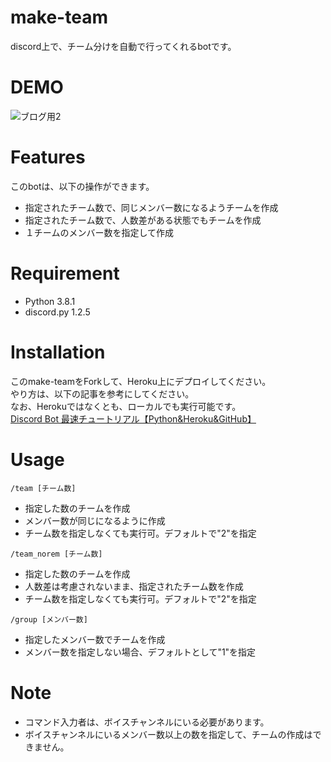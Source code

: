 # make-team
discord上で、チーム分けを自動で行ってくれるbotです。

# DEMO
![ブログ用2](https://user-images.githubusercontent.com/54527466/73225631-b9793780-41b0-11ea-9ea8-01b223c4e5ae.JPG)

# Features
このbotは、以下の操作ができます。
* 指定されたチーム数で、同じメンバー数になるようチームを作成
* 指定されたチーム数で、人数差がある状態でもチームを作成
* １チームのメンバー数を指定して作成

# Requirement

* Python 3.8.1
* discord.py 1.2.5

# Installation
このmake-teamをForkして、Heroku上にデプロイしてください。  
やり方は、以下の記事を参考にしてください。  
なお、Herokuではなくとも、ローカルでも実行可能です。  
[Discord Bot 最速チュートリアル【Python&Heroku&GitHub】](https://qiita.com/1ntegrale9/items/aa4b373e8895273875a8)


# Usage
`/team [チーム数]`  
* 指定した数のチームを作成
* メンバー数が同じになるように作成
* チーム数を指定しなくても実行可。デフォルトで"2"を指定

`/team_norem [チーム数]`

* 指定した数のチームを作成
* 人数差は考慮されないまま、指定されたチーム数を作成
* チーム数を指定しなくても実行可。デフォルトで"2"を指定

`/group [メンバー数]`

* 指定したメンバー数でチームを作成
* メンバー数を指定しない場合、デフォルトとして"1"を指定

# Note

* コマンド入力者は、ボイスチャンネルにいる必要があります。
* ボイスチャンネルにいるメンバー数以上の数を指定して、チームの作成はできません。
